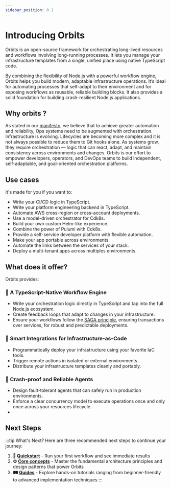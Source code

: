 ```yaml
---
sidebar_position: 0.1
---
```


# Introducing Orbits

Orbits is an open-source framework for orchestrating long-lived resources and workflows involving long-running processes. It lets you manage your infrastructure templates from a single, unified place using native TypeScript code.

By combining the flexibility of Node.js with a powerful workflow engine, Orbits helps you build modern, adaptable infrastructure operations. It’s ideal for automating processes that self-adapt to their environment and for exposing workflows as reusable, reliable building blocks. It also provides a solid foundation for building crash-resilient Node.js applications.


## Why orbits ?

As stated in our [manifesto](/blog/manifesto), we believe that to achieve greater automation and reliability, Ops systems need to be augmented with orchestration.
Infrastructure is evolving. Lifecycles are becoming more complex and it is not always possible to reduce them to Git hooks alone. As systems grow, they require orchestration — logic that can react, adapt, and maintain consistency across environments and changes.
Orbits is our effort to empower developers, operators, and DevOps teams to build independent, self-adaptable, and goal-oriented orchestration platforms.

## Use cases

It's made for you if you want to:
- Write your CI/CD logic in TypeScript.
- Write your platform engineering backend in TypeScript.
- Automate AWS cross-region or cross-account deployments.
- Use a model-driven orchestrator for Cdk8s.
- Build your own custom Helm-like experience.
- Combine the power of Pulumi with Cdk8s.
- Provide a self-service developer platform with flexible automation.
- Make your app portable across environments.
- Automate the links between the services of your stack.
- Deploy a multi-tenant apps across multiples environments.

## What does it offer?

Orbits provides:

### 🧠 A TypeScript-Native Workflow Engine
- Write your orchestration logic directly in TypeScript and tap into the full Node.js ecosystem.
- Create feedback loops that adapt to changes in your infrastructure.
- Ensure your workflows follow the [SAGA principle](https://microservices.io/patterns/data/saga.html), ensuring transactions over services, for robust and predictable deployments.

### 🔌 Smart Integrations for Infrastructure-as-Code
- Programmatically deploy your infrastructure using your favorite IaC tools.
- Trigger remote actions in isolated or external environments.
- Distribute your infrastructure templates cleanly and portably.

### 🦾 Crash-proof and Reliable Agents
- Design fault-tolerant agents that can safely run in production environments.
- Enforce a clear concurrency model to execute operations once and only once across your resources lifecycle.
- 


## Next Steps

:::tip What's Next?
Here are three recommended next steps to continue your journey:

1. **👋 [Quickstart](./quick-start.md)** - Run your first workflow and see immediate results
2. **⚙️ [Core concepts](./core-concepts/readme.md)** - Master the fundamental architecture principles and design patterns that power Orbits  
3. **🛤️ [Guides](./guides/readme.md)** - Explore hands-on tutorials ranging from beginner-friendly to advanced implementation techniques
:::